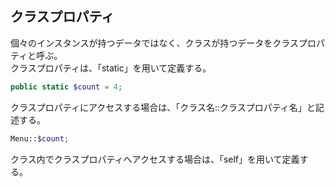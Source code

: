 ## クラスプロパティ

個々のインスタンスが持つデータではなく、クラスが持つデータをクラスプロパティと呼ぶ。  
クラスプロパティは、「static」を用いて定義する。  
```php
public static $count = 4;
```

クラスプロパティにアクセスする場合は、「クラス名::クラスプロパティ名」と記述する。  
```php
Menu::$count;
```

クラス内でクラスプロパティへアクセスする場合は、「self」を用いて定義する。